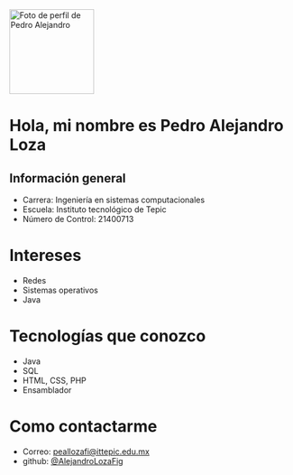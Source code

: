 <img src="https://avatars.githubusercontent.com/u/150775838?s=400&u=8300e0ba8d6d31256afe32a4c2eb34af70808c9c&v=4" width="150" alt="Foto de perfil de Pedro Alejandro "/>

# Hola, mi nombre es Pedro Alejandro Loza

## Información general

- Carrera: Ingeniería en sistemas computacionales
- Escuela: Instituto tecnológico de Tepic
- Número de Control: 21400713

# Intereses
- Redes
- Sistemas operativos
- Java

# Tecnologías que conozco
- Java
- SQL
- HTML, CSS, PHP
- Ensamblador

# Como contactarme
- Correo: peallozafi@ittepic.edu.mx
- github: [@AlejandroLozaFig](https://github.com/AlejandroLozaFig)